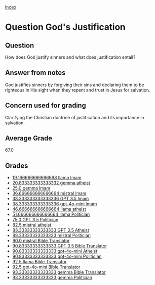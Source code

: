 
[Index](../../index.md)
# Question God's Justification
## Question
How does God justify sinners and what does justification entail?

## Answer from notes
God justifies sinners by forgiving their sins and declaring them to be righteous in His sight when they repent and trust in Jesus for salvation.

## Concern used for grading
Clarifying the Christian doctrine of justification and its importance in salvation.

## Average Grade
67.0

## Grades
 * [19.166666666666668 llama Imam](../answers/llama_Imam/God_s_Justification.md)
 * [20.833333333333332 gemma atheist](../answers/gemma_atheist/God_s_Justification.md)
 * [25.0 gemma Imam](../answers/gemma_Imam/God_s_Justification.md)
 * [36.666666666666664 mistral Imam](../answers/mistral_Imam/God_s_Justification.md)
 * [38.333333333333336 GPT 3.5 Imam](../answers/GPT_3.5_Imam/God_s_Justification.md)
 * [38.333333333333336 gpt-4o-mini Imam](../answers/gpt-4o-mini_Imam/God_s_Justification.md)
 * [46.666666666666664 llama atheist](../answers/llama_atheist/God_s_Justification.md)
 * [51.666666666666664 llama Politician](../answers/llama_Politician/God_s_Justification.md)
 * [75.0 GPT 3.5 Politician](../answers/GPT_3.5_Politician/God_s_Justification.md)
 * [82.5 mistral atheist](../answers/mistral_atheist/God_s_Justification.md)
 * [83.33333333333333 GPT 3.5 Atheist](../answers/GPT_3.5_Atheist/God_s_Justification.md)
 * [88.33333333333333 mistral Politician](../answers/mistral_Politician/God_s_Justification.md)
 * [90.0 mistral Bible Translator](../answers/mistral_Bible_Translator/God_s_Justification.md)
 * [90.83333333333333 GPT 3.5 Bible Translator](../answers/GPT_3.5_Bible_Translator/God_s_Justification.md)
 * [90.83333333333333 gpt-4o-mini Atheist](../answers/gpt-4o-mini_Atheist/God_s_Justification.md)
 * [90.83333333333333 gpt-4o-mini Politician](../answers/gpt-4o-mini_Politician/God_s_Justification.md)
 * [92.5 llama Bible Translator](../answers/llama_Bible_Translator/God_s_Justification.md)
 * [92.5 gpt-4o-mini Bible Translator](../answers/gpt-4o-mini_Bible_Translator/God_s_Justification.md)
 * [93.33333333333333 gemma Bible Translator](../answers/gemma_Bible_Translator/God_s_Justification.md)
 * [93.33333333333333 gemma Politician](../answers/gemma_Politician/God_s_Justification.md)
